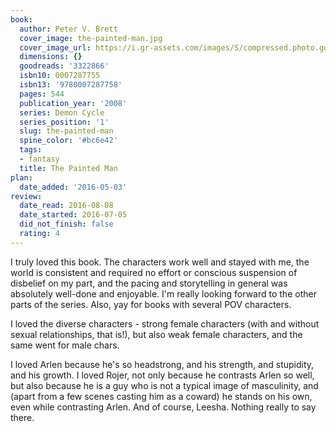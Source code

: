 ```yaml
---
book:
  author: Peter V. Brett
  cover_image: the-painted-man.jpg
  cover_image_url: https://i.gr-assets.com/images/S/compressed.photo.goodreads.com/books/1217594228l/3322866.jpg
  dimensions: {}
  goodreads: '3322866'
  isbn10: 0007287755
  isbn13: '9780007287758'
  pages: 544
  publication_year: '2008'
  series: Demon Cycle
  series_position: '1'
  slug: the-painted-man
  spine_color: '#bc6e42'
  tags:
  - fantasy
  title: The Painted Man
plan:
  date_added: '2016-05-03'
review:
  date_read: 2016-08-08
  date_started: 2016-07-05
  did_not_finish: false
  rating: 4
---
```


I truly loved this book. The characters work well and stayed with me, the world is consistent and required no effort or conscious suspension of disbelief on my part, and the pacing and storytelling in general was absolutely well-done and enjoyable. I'm really looking forward to the other parts of the series. Also, yay for books with several POV characters.

I loved the diverse characters - strong female characters (with and without sexual relationships, that is!), but also weak female characters, and the same went for male chars.

I loved Arlen because he's so headstrong, and his strength, and stupidity, and his growth. I loved Rojer, not only because he contrasts Arlen so well, but also because he is a guy who is not a typical image of masculinity, and (apart from a few scenes casting him as a coward) he stands on his own, even while contrasting Arlen. And of course, Leesha. Nothing really to say there.
